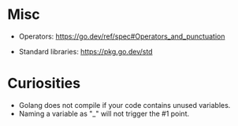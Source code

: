 # Misc

- Operators: https://go.dev/ref/spec#Operators_and_punctuation

- Standard libraries: https://pkg.go.dev/std

# Curiosities

- Golang does not compile if your code contains unused variables.
- Naming a variable as "_" will not trigger the #1 point.
